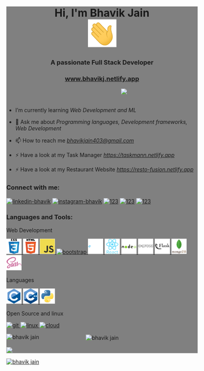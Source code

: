 <!--
**bhavikjain403/bhavikjain403** is a ✨ _special_ ✨ repository because its `README.md` (this file) appears on your GitHub profile.

Here are some ideas to get you started:

- 🔭 I’m currently working on ...
- 🌱 I’m currently learning ...
- 👯 I’m looking to collaborate on ...
- 🤔 I’m looking for help with ...
- 💬 Ask me about ...
- 📫 How to reach me: ...
- 😄 Pronouns: ...
- ⚡ Fun fact: ...
-->
<div style="background-color:grey">
<div align="center">
<h1>Hi, I'm Bhavik Jain
<div><img src="https://raw.githubusercontent.com/ABSphreak/ABSphreak/master/gifs/Hi.gif" width="75px"><div>
</h1>
</div>
<h3 align="center">A passionate Full Stack Developer</h3>
<h3 align="center"><a href="https://bhavikj.netlify.app">www.bhavikj.netlify.app</a></h3>

<img width=40% align="right" src="https://img.freepik.com/free-vector/colourful-illustration-programmer-working_23-2148281410.jpg?size=338&ext=jpg">
<br>
<br>
  
- I’m currently learning *Web Development and ML*

- 💬 Ask me about *Programming languages, Development frameworks, Web Development*

- 📫 How to reach me *bhavikjain403@gmail.com*

- ⚡ Have a look at my Task Manager *https://taskmann.netlify.app*

- ⚡ Have a look at my Restaurant Website *https://resto-fusion.netlify.app*

<h3 align="left">Connect with me:</h3>
<p align="left">
<a href="https://www.linkedin.com/in/bhavik-jain-0a9ba0217/" target="blank"><img align="center" src="https://raw.githubusercontent.com/rahuldkjain/github-profile-readme-generator/master/src/images/icons/Social/linked-in-alt.svg" alt="linkedin-bhavik" height="30" width="40" /></a>
<a href="https://www.instagram.com/bhavikjain2002/" target="blank"><img align="center" src="https://raw.githubusercontent.com/rahuldkjain/github-profile-readme-generator/master/src/images/icons/Social/instagram.svg" alt="instagram-bhavik" height="30" width="40" /></a>
<a href="https://codeforces.com/profile/bhavikjain403" target="blank"><img align="center" src="https://raw.githubusercontent.com/rahuldkjain/github-profile-readme-generator/master/src/images/icons/Social/codeforces.svg" alt="123" height="30" width="40" /></a>
<a href="https://www.leetcode.com/bhavikjain403" target="blank"><img align="center" src="https://raw.githubusercontent.com/rahuldkjain/github-profile-readme-generator/master/src/images/icons/Social/leet-code.svg" alt="123" height="30" width="40" /></a>
<a href="https://www.codechef.com/users/thebhavikjain" target="blank"><img align="center" src="https://cdn.jsdelivr.net/npm/simple-icons@3.1.0/icons/codechef.svg" alt="123" height="30" width="40" /></a>
</p>

<h3 align="left">Languages and Tools:</h3>
<p align="left">  
  <p> Web Development </p>
  <p>
    <a href="https://www.w3schools.com/css/" target="_blank"> <img src="https://raw.githubusercontent.com/devicons/devicon/master/icons/css3/css3-original-wordmark.svg" alt="css3" width="40" height="40"/> </a> 
    <a href="https://www.mdn.org/html/" target="_blank"> <img src="https://raw.githubusercontent.com/devicons/devicon/master/icons/html5/html5-original-wordmark.svg" alt="html5" width="40" height="40"/> </a>
    <a href="https://developer.mozilla.org/en-US/docs/Web/JavaScript" target="_blank"> <img src="https://raw.githubusercontent.com/devicons/devicon/master/icons/javascript/javascript-original.svg" alt="javascript" width="40" height="40"/> </a>
    <a href="https://getbootstrap.com/" target="_blank"> <img src="https://upload.wikimedia.org/wikipedia/commons/thumb/b/b2/Bootstrap_logo.svg/768px-Bootstrap_logo.svg.png?20210507000024" alt="bootstrap" width="35" height="35"/> </a>
    <a href="https://tailwindcss.com/" target="_blank" rel="noreferrer"> <img src="https://raw.githubusercontent.com/devicons/devicon/master/icons/tailwindcss/tailwindcss-original-wordmark.svg" alt="express" width="40" height="40"/> </a>
    <a href="https://reactjs.org" target="_blank"> <img src="https://raw.githubusercontent.com/devicons/devicon/master/icons/react/react-original-wordmark.svg" alt="react" width="40" height="40"/> </a>
    <a href="https://nodejs.org" target="_blank" rel="noreferrer"> <img src="https://raw.githubusercontent.com/devicons/devicon/master/icons/nodejs/nodejs-original-wordmark.svg" alt="nodejs" width="40" height="40"/> </a>
    <a href="https://expressjs.com" target="_blank" rel="noreferrer"> <img src="https://raw.githubusercontent.com/devicons/devicon/master/icons/express/express-original-wordmark.svg" alt="express" width="40" height="40"/> </a>
    <a href="https://flask.palletsprojects.com/en/2.2.x/" target="_blank" rel="noreferrer"> <img src="https://raw.githubusercontent.com/devicons/devicon/master/icons/flask/flask-original-wordmark.svg" alt="express" width="40" height="40"/> </a>
    <a href="https://www.mongodb.com/" target="_blank" rel="noreferrer"> <img src="https://raw.githubusercontent.com/devicons/devicon/master/icons/mongodb/mongodb-original-wordmark.svg" alt="mongodb" width="40" height="40"/> </a> 
    <a href="https://sass-lang.com" target="_blank" rel="noreferrer"> <img src="https://raw.githubusercontent.com/devicons/devicon/master/icons/sass/sass-original.svg" alt="sass" width="40" height="40"/> </a>
  </p>
  <p> Languages </p>
  <p> <a href="https://www.cprogramming.com/" target="_blank"> <img src="https://raw.githubusercontent.com/devicons/devicon/master/icons/c/c-original.svg" alt="c" width="40" height="40"/> </a> 
  <a href="https://www.w3schools.com/cpp/" target="_blank"> <img src="https://raw.githubusercontent.com/devicons/devicon/master/icons/cplusplus/cplusplus-original.svg" alt="cplusplus" width="40" height="40"/> </a>
    <a href="https://www.python.org" target="_blank"> <img src="https://raw.githubusercontent.com/devicons/devicon/master/icons/python/python-original.svg" alt="python" width="40" height="40"/> </a>
  </p>
  <p> Open Source and linux </p>
  <p>
    <a href="https://git-scm.com/" target="_blank"> <img src="https://www.vectorlogo.zone/logos/git-scm/git-scm-icon.svg" alt="git" width="40" height="40"/> </a>
    <a href="https://www.linux.org/" target="_blank"> <img src="https://camo.githubusercontent.com/775cff44e1c61c0a646d44eeaba420c99ace22da815995cd69259ba53f39cf0f/68747470733a2f2f696d672e69636f6e73382e636f6d2f636f6c6f722f34382f3030303030302f6c696e75782e706e67" alt="linux" width="30" height="40"/> </a>
    <a href="https://cloud.google.com"> <img src="https://camo.githubusercontent.com/582944f6627732531ce1a2e20ad43538d1896e16a5f159ea28fd137dbb8e798a/68747470733a2f2f7777772e766563746f726c6f676f2e7a6f6e652f6c6f676f732f676f6f676c655f636c6f75642f676f6f676c655f636c6f75642d69636f6e2e737667" alt="cloud" width="40" height="40"/> </a>
  </p>

<p><img align="left" src="https://github-readme-stats.vercel.app/api/top-langs?username=bhavikjain403&layout=compact" alt="bhavik jain" width="40%"/></p>

<p> &nbsp; <img align="center" src="https://github-readme-stats.vercel.app/api?username=bhavikjain403" alt="bhavik jain" width="45%"/></p>

<p><img align="center" src="https://github-readme-streak-stats.herokuapp.com/?user=bhavikjain403" /></p>
</div>

 <p align="left"> <a href="https://github.com/bhavikjain403/github-profile-trophy"><img src="https://github-profile-trophy.vercel.app/?username=bhavikjain403" alt="bhavik jain" /></a> </p>
